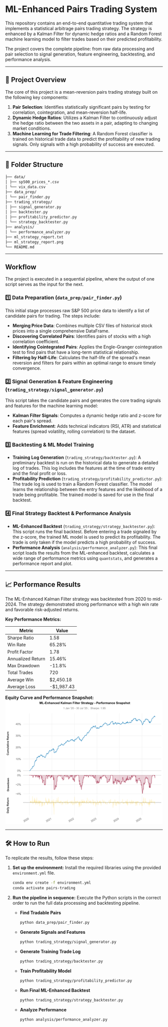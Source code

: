 # ML-Enhanced Pairs Trading System

This repository contains an end-to-end quantitative trading system that implements a statistical arbitrage pairs trading strategy. The strategy is enhanced by a Kalman Filter for dynamic hedge ratios and a Random Forest machine learning model to filter trades based on their predicted profitability.

The project covers the complete pipeline: from raw data processing and pair selection to signal generation, feature engineering, backtesting, and performance analysis.

-----

## 🚀 Project Overview

The core of this project is a mean-reversion pairs trading strategy built on the following key components:

1.  **Pair Selection**: Identifies statistically significant pairs by testing for correlation, cointegration, and mean-reversion half-life.
2.  **Dynamic Hedge Ratios**: Utilizes a Kalman Filter to continuously adjust the hedge ratio between the two assets in a pair, adapting to changing market conditions.
3.  **Machine Learning for Trade Filtering**: A Random Forest classifier is trained on historical trade data to predict the profitability of new trading signals. Only signals with a high probability of success are executed.

-----

## 📂 Folder Structure

```
├── data/
│ ├── sp500_prices_*.csv
│ └── vix_data.csv
├── data_prep/
│ └── pair_finder.py
├── trading_strategy/
│ ├── signal_generator.py
│ ├── backtester.py
│ ├── profitability_predictor.py
│ └── strategy_backtester.py
├── analysis/
│ └── performance_analyzer.py
├── ml_strategy_report.txt
├── ml_strategy_report.png
└── README.md
```

-----

## Workflow

The project is executed in a sequential pipeline, where the output of one script serves as the input for the next.

### 1️⃣ **Data Preparation** (`data_prep/pair_finder.py`)

This initial stage processes raw S\&P 500 price data to identify a list of candidate pairs for trading. The steps include:

  - **Merging Price Data**: Combines multiple CSV files of historical stock prices into a single comprehensive DataFrame.
  - **Discovering Correlated Pairs**: Identifies pairs of stocks with a high correlation coefficient.
  - **Identifying Cointegrated Pairs**: Applies the Engle-Granger cointegration test to find pairs that have a long-term statistical relationship.
  - **Filtering by Half-Life**: Calculates the half-life of the spread's mean reversion and filters for pairs within an optimal range to ensure timely convergence.

### 2️⃣ **Signal Generation & Feature Engineering** (`trading_strategy/signal_generator.py`)

This script takes the candidate pairs and generates the core trading signals and features for the machine learning model:

  - **Kalman Filter Signals**: Computes a dynamic hedge ratio and z-score for each pair's spread.
  - **Feature Enrichment**: Adds technical indicators (RSI, ATR) and statistical features (spread volatility, rolling correlation) to the dataset.

### 3️⃣ **Backtesting & ML Model Training**

  - **Training Log Generation** (`trading_strategy/backtester.py`): A preliminary backtest is run on the historical data to generate a detailed log of trades. This log includes the features at the time of trade entry and the final profit or loss.
  - **Profitability Prediction** (`trading_strategy/profitability_predictor.py`): The trade log is used to train a Random Forest classifier. The model learns the relationship between the entry features and the likelihood of a trade being profitable. The trained model is saved for use in the final backtest.

### 4️⃣ **Final Strategy Backtest & Performance Analysis**

  - **ML-Enhanced Backtest** (`trading_strategy/strategy_backtester.py`): This script runs the final backtest. Before entering a trade signaled by the z-score, the trained ML model is used to predict its profitability. The trade is only taken if the model predicts a high probability of success.
  - **Performance Analysis** (`analysis/performance_analyzer.py`): This final script loads the results from the ML-enhanced backtest, calculates a wide range of performance metrics using `quantstats`, and generates a performance report and plot.

-----

## 📈 Performance Results

The ML-Enhanced Kalman Filter strategy was backtested from 2020 to mid-2024. The strategy demonstrated strong performance with a high win rate and favorable risk-adjusted returns.

**Key Performance Metrics:**

| Metric              | Value      |
| ------------------- | ---------- |
| Sharpe Ratio        | 1.58       |
| Win Rate            | 65.28%     |
| Profit Factor       | 1.78       |
| Annualized Return   | 15.46%     |
| Max Drawdown        | -11.8%     |
| Total Trades        | 720        |
| Average Win         | $2,450.18  |
| Average Loss        | -$1,987.43 |

**Equity Curve and Performance Snapshot:**
![image info](./ml_strategy_report.png)

-----

## 🛠️ How to Run

To replicate the results, follow these steps:

1.  **Set up the environment:**
    Install the required libraries using the provided `environment.yml` file.

    ```bash
    conda env create -f environment.yml
    conda activate pairs-trading
    ```

2.  **Run the pipeline in sequence:**
    Execute the Python scripts in the correct order to run the full data processing and backtesting pipeline.

      * **Find Tradable Pairs**
        ```bash
        python data_prep/pair_finder.py
        ```
      * **Generate Signals and Features**
        ```bash
        python trading_strategy/signal_generator.py
        ```
      * **Generate Training Trade Log**
        ```bash
        python trading_strategy/backtester.py
        ```
      * **Train Profitability Model**
        ```bash
        python trading_strategy/profitability_predictor.py
        ```
      * **Run Final ML-Enhanced Backtest**
        ```bash
        python trading_strategy/strategy_backtester.py
        ```
      * **Analyze Performance**
        ```bash
        python analysis/performance_analyzer.py
        ```

